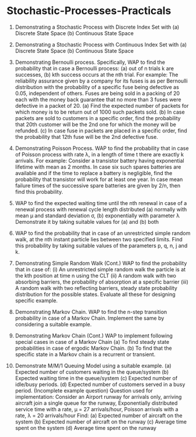 # Stochastic-Processes-Practicals
1. Demonstrating a Stochastic Process with Discrete Index Set with
(a) Discrete State Space
(b) Continuous State Space

2. Demonstrating a Stochastic Process with Continuous Index Set with
(a) Discrete State Space
(b) Continuous State Space

3. Demonstrating Bernoulli process. Specifically, WAP to find the probability that in case a Bernoulli process: 
(a) out of n trials k are successes, (b) kth success occurs at the nth trial.
For example: The reliability assurance given by a company for its fuses is as per Bernoulli distribution with the probability of a specific fuse being defective as 0.05, independent of others. Fuses are being sold in a packing of 20 each with the money back guarantee that no more than 3 fuses were defective in a packet of 20.
(a) Find the expected number of packets for which money is to be return out of 1000 such packets sold.
(b) In case packets are sold to customers in a specific order, find the probability that 20th customer will be the 2nd one for which the money will be refunded.
(c) In case fuse in packets are placed in a specific order, find the probability that 12th fuse will be the 2nd defective fuse.

4. Demonstrating Poisson Process. WAP to find the probability that in case of Poisson process with rate λ, in a length of time t there are exactly k arrivals.
For example: Consider a transistor battery having exponential lifetime with mean as 2 months. In case six such spares batteries are available and if the time to replace a battery is negligible, find the probability that transistor will work for at least one year. In case mean failure times of the successive spare batteries are given by 2/n, then find this probability.

5. WAP to find the expected waiting time until the nth renewal in case of a renewal process with renewal cycle length distributed
(a) normally with mean μ and standard deviation σ,
(b) exponentially with parameter λ
Demonstrate it by taking suitable values for (a) and (b) both

6. WAP to find the probability that in case of an unrestricted simple random walk, at the nth instant particle lies between two specified limits. Find this probability by taking suitable values of the parameters p, q, n, j and k.
   
7. Demonstrating Simple Random Walk (Cont.) WAP to find the probability that in case of:
(i) An unrestricted simple random walk the particle is at the kth position at time n using the CLT
(ii) A random walk with two absorbing barriers, the probability of absorption at a specific barrier
(iii) A random walk with two reflecting barriers, steady state probability distribution for the possible states.
Evaluate all these for designing specific example.

8. Demonstrating Markov Chain. WAP to find the n-step transition probability in case of a Markov Chain. Implement the same by considering a suitable example.

9. Demonstrating Markov Chain (Cont.) WAP to implement following special cases in case of a Markov Chain
(a) To find steady state probabilities in case of ergodic Markov Chain.
(b) To find that the specific state in a Markov chain is a recurrent or transient.

10. Demonstrate M/M/1 Queuing Model using a suitable example. 
(a) Expected number of customers waiting in the queue/system
(b) Expected waiting time in the queue/system
(c) Expected number of idle/busy periods.
(d) Expected number of customers served in a busy period. (Incomplete example question)
Question used for implementation:
Consider an Airport runway for arrivals only, arriving aircraft join a single queue for the runway, Exponentially distributed service time with a rate, µ = 27 arrivals/hour, Poisson arrivals with a rate, λ = 20 arrivals/hour
Find:
(a) Expected number of aircraft on the system
(b) Expected number of aircraft on the runway
(c) Average time spent on the system
(d) Average time spent on the runway
